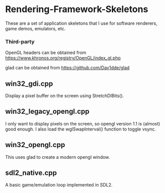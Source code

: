 # Rendering-Framework-Skeletons
These are a set of application skeletons that I use for software renderers, game demos, emulators, etc.

### Third-party
OpenGL headers can be obtained from https://www.khronos.org/registry/OpenGL/index_gl.php

glad can be obtained from https://github.com/Dav1dde/glad

## win32_gdi.cpp
Display a pixel buffer on the screen using StretchDIBits().

## win32_legacy_opengl.cpp
I only want to display pixels on the screen, so opengl version 1.1 is (almost) good enough. I also load the wglSwapInterval() function to toggle vsync.

## win32_opengl.cpp
This uses glad to create a modern opengl window.

## sdl2_native.cpp
A basic game/emulation loop implemented in SDL2.
